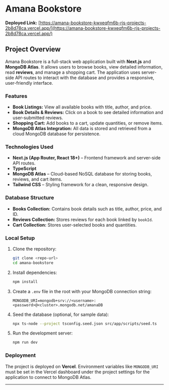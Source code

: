 

# Amana Bookstore

**Deployed Link:** [https://amana-bookstore-kwxeqfm6b-rjs-projects-2b8d78ca.vercel.app/](https://amana-bookstore-kwxeqfm6b-rjs-projects-2b8d78ca.vercel.app/)

## Project Overview

Amana Bookstore is a full-stack web application built with **Next.js** and **MongoDB Atlas**. It allows users to browse books, view detailed information, read **reviews**, and manage a shopping cart. The application uses server-side API routes to interact with the database and provides a responsive, user-friendly interface.

### Features

* **Book Listings:** View all available books with title, author, and price.
* **Book Details & Reviews:** Click on a book to see detailed information and user-submitted reviews.
* **Shopping Cart:** Add books to a cart, update quantities, or remove items.
* **MongoDB Atlas Integration:** All data is stored and retrieved from a cloud MongoDB database for persistence.

### Technologies Used

* **Next.js (App Router, React 18+)** – Frontend framework and server-side API routes.
* **TypeScript** 
* **MongoDB Atlas** – Cloud-based NoSQL database for storing books, reviews, and cart items.
* **Tailwind CSS** – Styling framework for a clean, responsive design.

### Database Structure

* **Books Collection:** Contains book details such as title, author, price, and ID.
* **Reviews Collection:** Stores reviews for each book linked by `bookId`.
* **Cart Collection:** Stores user-selected books and quantities.

### Local Setup

1. Clone the repository:

   ```bash
   git clone <repo-url>
   cd amana-bookstore
   ```
2. Install dependencies:

   ```bash
   npm install
   ```
3. Create a `.env` file in the root with your MongoDB connection string:

   ```
   MONGODB_URI=mongodb+srv://<username>:<password>@<cluster>.mongodb.net/amanaDB
   ```
4. Seed the database (optional, for sample data):

   ```bash
   npx ts-node --project tsconfig.seed.json src/app/scripts/seed.ts
   ```
5. Run the development server:

   ```bash
   npm run dev
   ```

### Deployment

The project is deployed on **Vercel**. Environment variables like `MONGODB_URI` must be set in the Vercel dashboard under the project settings for the application to connect to MongoDB Atlas.

---

